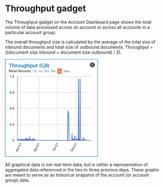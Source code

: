 # Throughput gadget 

<head>
  <meta name="guidename" content="Integration"/>
  <meta name="context" content="GUID-929a4a1e-c00f-4807-bc7a-fd5b4f47e36f"/>
</head>


The Throughput gadget on the Account Dashboard page shows the total volume of data processed across an account or across all accounts in a particular account group.

The overall throughput size is calculated by the average of the total size of inbound documents and total size of outbound documents. Throughput = \(\(document size inbound + document size outbound\) / 2\).

![Throughput gadget](../Images/dashboard-ga-throughput.jpg)

All graphical data is not real-time data, but is rather a representation of aggregated data referenced in the two to three previous days. These graphs are meant to serve as an historical snapshot of the account \(or account group\) data.
